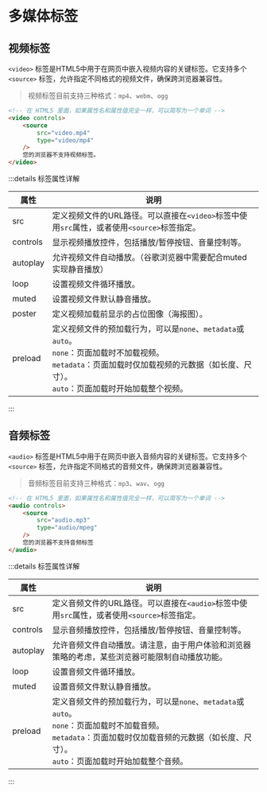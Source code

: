 # 多媒体标签

## 视频标签

`<video>` 标签是HTML5中用于在网页中嵌入视频内容的关键标签。它支持多个 `<source>` 标签，允许指定不同格式的视频文件，确保跨浏览器兼容性。

> 视频标签目前支持三种格式：`mp4`、`webm`、`ogg`

```html
<!-- 在 HTML5 里面，如果属性名和属性值完全一样，可以简写为一个单词 -->
<video controls>
	<source
		src="video.mp4"
		type="video/mp4"
	/>
	您的浏览器不支持视频标签。
</video>
```

:::details 标签属性详解

| 属性     | 说明                                                         |
| -------- | ------------------------------------------------------------ |
| src      | 定义视频文件的URL路径。可以直接在`<video>`标签中使用`src`属性，或者使用`<source>`标签指定。 |
| controls | 显示视频播放控件，包括播放/暂停按钮、音量控制等。            |
| autoplay | 允许视频文件自动播放。（谷歌浏览器中需要配合muted实现静音播放） |
| loop     | 设置视频文件循环播放。                                       |
| muted    | 设置视频文件默认静音播放。                                   |
| poster   | 定义视频加载前显示的占位图像（海报图）。                     |
| preload  | 定义视频文件的预加载行为，可以是`none`、`metadata`或`auto`。<br />`none`：页面加载时不加载视频。<br />`metadata`：页面加载时仅加载视频的元数据（如长度、尺寸）。<br />`auto`：页面加载时开始加载整个视频。 |

:::

 

## 音频标签

`<audio>` 标签是HTML5中用于在网页中嵌入音频内容的关键标签。它支持多个 `<source>` 标签，允许指定不同格式的音频文件，确保跨浏览器兼容性。

> 音频标签目前支持三种格式：`mp3`、`wav`、`ogg`

```html
<!-- 在 HTML5 里面，如果属性名和属性值完全一样，可以简写为一个单词 -->
<audio controls>
	<source
		src="audio.mp3"
		type="audio/mpeg"
	/>
	您的浏览器不支持音频标签
</audio>
```

:::details 标签属性详解

| 属性     | 说明                                                         |
| -------- | ------------------------------------------------------------ |
| src      | 定义音频文件的URL路径。可以直接在`<audio>`标签中使用`src`属性，或者使用`<source>`标签指定。 |
| controls | 显示音频播放控件，包括播放/暂停按钮、音量控制等。            |
| autoplay | 允许音频文件自动播放。请注意，由于用户体验和浏览器策略的考虑，某些浏览器可能限制自动播放功能。 |
| loop     | 设置音频文件循环播放。                                       |
| muted    | 设置音频文件默认静音播放。                                   |
| preload  | 定义音频文件的预加载行为，可以是`none`、`metadata`或`auto`。<br />`none`：页面加载时不加载音频。<br />`metadata`：页面加载时仅加载音频的元数据（如长度、尺寸）。<br />`auto`：页面加载时开始加载整个音频。 |

:::
